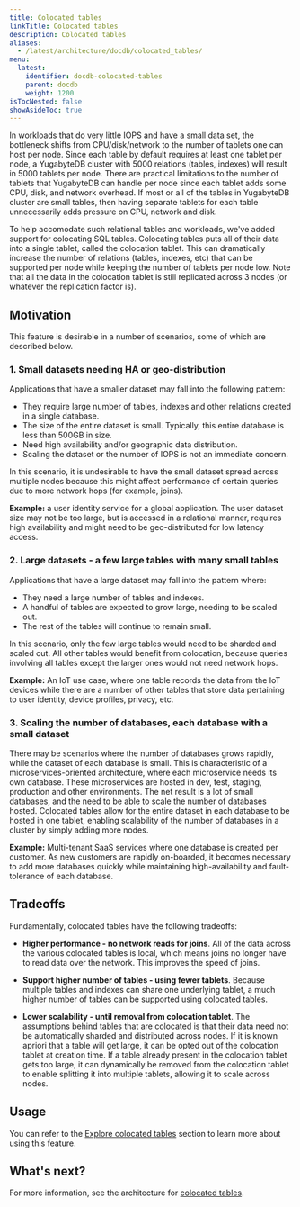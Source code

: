 ```yaml
---
title: Colocated tables
linkTitle: Colocated tables
description: Colocated tables
aliases:
  - /latest/architecture/docdb/colocated_tables/
menu:
  latest:
    identifier: docdb-colocated-tables
    parent: docdb
    weight: 1200
isTocNested: false
showAsideToc: true
---
```


In workloads that do very little IOPS and have a small data set, the bottleneck shifts from
CPU/disk/network to the number of tablets one can host per node.
Since each table by default requires at least one tablet per node, a YugabyteDB cluster with 5000
relations (tables, indexes) will result in 5000 tablets per node.
There are practical limitations to the number of tablets that YugabyteDB can handle per node since each tablet
adds some CPU, disk, and network overhead. If most or all of the tables in YugabyteDB cluster are small tables,
then having separate tablets for each table unnecessarily adds pressure on CPU, network and disk.

To help accomodate such relational tables and workloads, we've added support for colocating SQL tables.
Colocating tables puts all of their data into a single tablet, called the colocation tablet.
This can dramatically increase the number of relations (tables, indexes, etc) that can
be supported per node while keeping the number of tablets per node low.
Note that all the data in the colocation tablet is still replicated across 3 nodes (or whatever the replication factor is).

## Motivation

This feature is desirable in a number of scenarios, some of which are described below.

### 1. Small datasets needing HA or geo-distribution
Applications that have a smaller dataset may fall into the following pattern:
* They require large number of tables, indexes and other relations created in a single database.
* The size of the entire dataset is small. Typically, this entire database is less than 500GB in size.
* Need high availability and/or geographic data distribution.
* Scaling the dataset or the number of IOPS is not an immediate concern.

In this scenario, it is undesirable to have the small dataset spread across multiple nodes because
this might affect performance of certain queries due to more network hops (for example, joins).

**Example:** a user identity service for a global application. The user dataset size may not be too
large, but is accessed in a relational manner, requires high availability and might need to be
geo-distributed for low latency access.

### 2. Large datasets - a few large tables with many small tables
Applications that have a large dataset may fall into the pattern where:
* They need a large number of tables and indexes.
* A handful of tables are expected to grow large, needing to be scaled out.
* The rest of the tables will continue to remain small.

In this scenario, only the few large tables would need to be sharded and scaled out.
All other tables would benefit from colocation, because queries involving all tables except the
larger ones would not need network hops.

**Example:** An IoT use case, where one table records the data from the IoT devices while
there are a number of other tables that store data pertaining to user identity, device profiles, privacy, etc.

### 3. Scaling the number of databases, each database with a small dataset
There may be scenarios where the number of databases grows rapidly, while the dataset of each database is small.
This is characteristic of a microservices-oriented architecture, where each microservice needs its own database.
These microservices are hosted in dev, test, staging, production and other environments.
The net result is a lot of small databases, and the need to be able to scale the number of databases hosted.
Colocated tables allow for the entire dataset in each database to be hosted in one tablet,
enabling scalability of the number of databases in a cluster by simply adding more nodes.

**Example:** Multi-tenant SaaS services where one database is created per customer. As new customers
are rapidly on-boarded, it becomes necessary to add more databases quickly while maintaining high-availability
and fault-tolerance of each database.

## Tradeoffs

Fundamentally, colocated tables have the following tradeoffs:

* **Higher performance - no network reads for joins**.
All of the data across the various colocated tables is local, which means joins no longer have to
read data over the network. This improves the speed of joins.

* **Support higher number of tables - using fewer tablets**.
Because multiple tables and indexes can share one underlying tablet, a much higher number of tables
can be supported using colocated tables.

* **Lower scalability - until removal from colocation tablet**. The assumptions behind tables that
are colocated is that their data need not be automatically sharded and distributed across nodes.
If it is known apriori that a table will get large, it can be opted out of the colocation tablet at
creation time. If a table already present in the colocation tablet gets too large, it can
dynamically be removed from the colocation tablet to enable splitting it into multiple tablets,
allowing it to scale across nodes.

## Usage

You can refer to the [Explore colocated tables](../../../explore/colocated-tables/) section to learn
more about using this feature.

## What's next?

For more information, see the architecture for [colocated tables](https://github.com/yugabyte/yugabyte-db/blob/master/architecture/design/ysql-colocated-tables.md).
